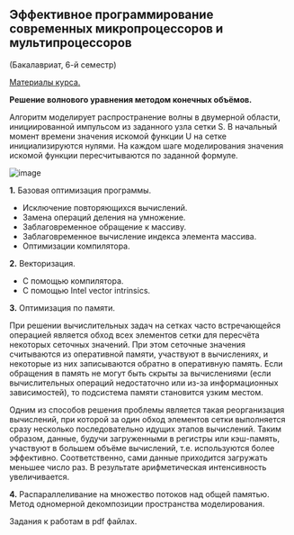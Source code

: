 ## Эффективное программирование современных микропроцессоров и мультипроцессоров
(Бакалавриат, 6-й семестр)

[Материалы курса.](https://ssd.sscc.ru/ru/chair/nsu/programming)

**Решение волнового уравнения методом конечных объёмов.**  

Алгоритм моделирует распространение волны в двумерной области, инициированной импульсом из
заданного узла сетки S. В начальный момент времени значения искомой функции U на сетке
инициализируются нулями. На каждом шаге моделирования значения искомой функции пересчитываются
по заданной формуле.
  

![image](https://github.com/Regina-Kapralova/NSU-Labs/assets/115489350/b99dc7a9-fcbc-4912-afed-63724b27ae83)


**1.** Базовая оптимизация программы.  
- Исключение повторяющихся вычислений.
- Замена операций деления на умножение.
- Заблаговременное обращение к массиву.
- Заблаговременное вычисление индекса элемента массива.
- Оптимизации компилятора.
  
**2.** Векторизация.  
- С помощью компилятора.
- С помощью Intel vector intrinsics.

**3.** Оптимизация по памяти.  

При решении вычислительных задач на сетках часто встречающейся операцией является обход всех
элементов сетки для пересчёта некоторых сеточных значений. При этом сеточные значения считываются из
оперативной памяти, участвуют в вычислениях, и некоторые из них записываются обратно в оперативную
память. Если обращения в память не могут быть скрыты за вычислениями (если вычислительных операций
недостаточно или из-за информационных зависимостей), то подсистема памяти становится узким местом.

Одним из способов решения проблемы является такая реорганизация вычислений, при которой за
один обход элементов сетки выполняется сразу несколько последовательно идущих этапов вычислений.
Таким образом, данные, будучи загруженными в регистры или кэш-память, участвуют в большем объёме
вычислений, т.е. используются более эффективно. Соответственно, сами данные приходится загружать
меньшее число раз. В результате арифметическая интенсивность увеличивается.

**4.** Распараллеливание на множество потоков над общей памятью. Метод одномерной декомпозиции пространства моделирования.  

Задания к работам в pdf файлах. 
